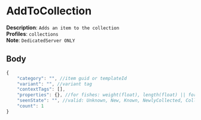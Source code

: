 # AddToCollection

**Description**: `Adds an item to the collection` \
**Profiles**: `collections` \
**Note**: `DedicatedServer ONLY`

## Body
```js
{
    "category": "", //item guid or templateId
    "variant": "", //variant tag
    "contextTags": [],
    "properties": {}, //for fishes: weight(float), length(float) || for npcs: questsGiven(int), questsCompleted(int), encounterTypeFlags(char)
    "seenState": "", //valid: Unknown, New, Known, NewlyCollected, Collected, NewBest, NewRecord, NewLocation, NewlyCompleted, Complete
    "count": 1
}
```
